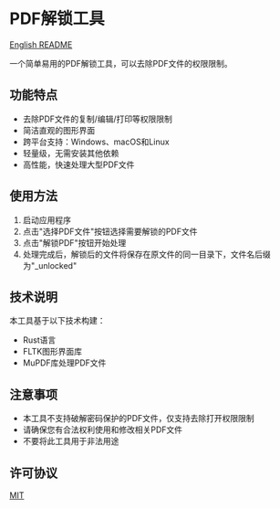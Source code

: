 # PDF解锁工具

[English README](./README.md)

一个简单易用的PDF解锁工具，可以去除PDF文件的权限限制。

## 功能特点

- 去除PDF文件的复制/编辑/打印等权限限制
- 简洁直观的图形界面
- 跨平台支持：Windows、macOS和Linux
- 轻量级，无需安装其他依赖
- 高性能，快速处理大型PDF文件

## 使用方法

1. 启动应用程序
2. 点击"选择PDF文件"按钮选择需要解锁的PDF文件
3. 点击"解锁PDF"按钮开始处理
4. 处理完成后，解锁后的文件将保存在原文件的同一目录下，文件名后缀为"_unlocked"

## 技术说明

本工具基于以下技术构建：
- Rust语言
- FLTK图形界面库
- MuPDF库处理PDF文件

## 注意事项

- 本工具不支持破解密码保护的PDF文件，仅支持去除打开权限限制
- 请确保您有合法权利使用和修改相关PDF文件
- 不要将此工具用于非法用途

## 许可协议

[MIT](./LICENSE)
